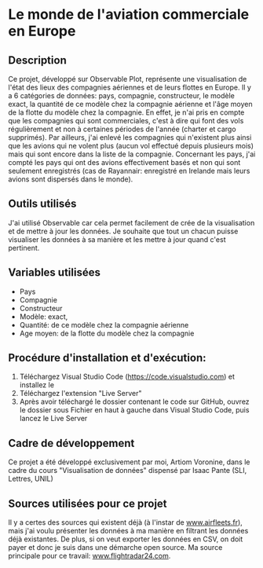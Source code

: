 # Le monde de l'aviation commerciale en Europe
## Description
Ce projet, développé sur Observable Plot, représente une visualisation de l'état des lieux des compagnies aériennes et de leurs flottes en Europe. Il y a 6 catégories de données: pays, compagnie, constructeur, le modèle exact, la quantité de ce modèle chez la compagnie aérienne et l'âge moyen de la flotte du modèle chez la compagnie. En effet, je n'ai pris en compte que les compagnies qui sont commerciales, c'est à dire qui font des vols régulièrement et non à certaines périodes de l'année (charter et cargo supprimés). Par ailleurs, j'ai enlevé les compagnies qui n'existent plus ainsi que les avions qui ne volent plus (aucun vol effectué depuis plusieurs mois) mais qui sont encore dans la liste de la compagnie. Concernant les pays, j'ai compté les pays qui ont des avions effectivement basés et non qui sont seulement enregistrés (cas de Rayannair: enregistré en Irelande mais leurs avions sont dispersés dans le monde). 

## Outils utilisés
J'ai utilisé Observable car cela permet facilement de crée de la visualisation et de mettre à jour les données. Je souhaite que tout un chacun puisse visualiser les données à sa manière et les mettre à jour quand c'est pertinent. 

## Variables utilisées
- Pays
- Compagnie
- Constructeur
- Modèle: exact,
- Quantité: de ce modèle chez la compagnie aérienne
- Age moyen: de la flotte du modèle chez la compagnie

## Procédure d'installation et d'exécution:
1. Téléchargez Visual Studio Code (https://code.visualstudio.com) et installez le
2. Téléchargez l'extension "Live Server"
3. Après avoir téléchargé le dossier contenant le code sur GitHub, ouvrez le dossier sous Fichier en haut à gauche dans Visual Studio Code, puis lancez le Live Server
   
## Cadre de développement
Ce projet a été développé exclusivement par moi, Artiom Voronine, dans le cadre du cours "Visualisation de données" dispensé par Isaac Pante (SLI, Lettres, UNIL)

## Sources utilisées pour ce projet
Il y a certes des sources qui existent déjà (à l'instar de www.airfleets.fr), mais j'ai voulu présenter les données à ma manière en filtrant les données déjà existantes. De plus, si on veut exporter les données en CSV, on doit payer et donc je suis dans une démarche open source. Ma source principale pour ce travail: www.flightradar24.com.

